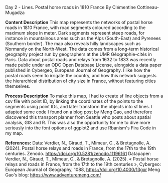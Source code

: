 Day 2 - Lines. Postal horse roads in 1810 France
By Clémentine Cottineau-Mugadza

**Content Description**
This map represents the networks of postal horse roads in 1810 France, with road segments coloured according to the maximum slope in meter. Dark segments represent steep roads, for instance in mountainous areas such as the Alps (South-East) and Pyrenees (Southern border). The map also reveals hilly landscapes such as Normandy on the North-West. The data comes from a long-term historical geography project run by geographers at the UMR Géographie-cités in Paris. Data about postal roads and relays from 1632 to 1833 was recently made public under an ODC Open Database License, alongside a data paper published in Cybergeo, European Journal of Geography. I like how the postal roads seem to irrigate the country, and how this network suggests the hierarchical distribution of city size in France, without featuring cities themselves.

**Process Description**
To make this map, I had to create sf line objects from a csv file with point ID, by linking the coordinates of the points to the segments using point IDs, and later transform the objects into sf lines. I adapted some code I found on a blog post by Meng Gao, and therefore discovered this transport planner from Seattle who posts about spatial analysis, GIS and R. This was also the opportunity for me to dive more seriously into the font options of ggplot2 and use Rbanism's Fira Code in my map.


**References:**
Data: Verdier, N., Giraud, T., Mimeur, C., & Bretagnolle, A. (2024). Postal horse relays and roads in France, from the 17th to the 19th centuries. Zenodo. https://doi.org/10.5281/zenodo.11196161
Datapaper: Verdier, N., Giraud, T., Mimeur, C., & Bretagnolle, A. (2025). « Postal horse relays and roads in France, from the 17th to the 19th centuries », Cybergeo: European Journal of Geography, 1088, https://doi.org/10.4000/13gxr
Meng Gao's blog: https://www.adventuremeng.com/ 